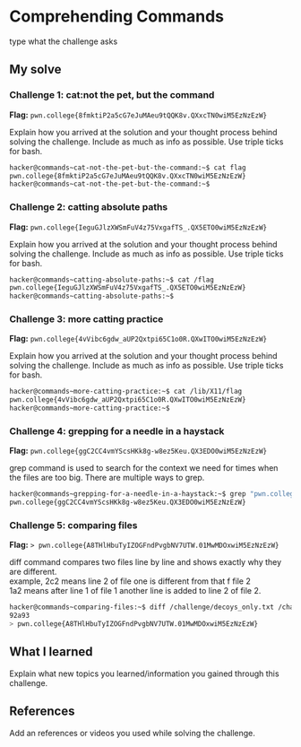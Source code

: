 # Comprehending Commands
type what the challenge asks

## My solve
### Challenge 1: cat:not the pet, but the command
**Flag:** `pwn.college{8fmktiP2a5cG7eJuMAeu9tQQK8v.QXxcTN0wiM5EzNzEzW}`

Explain how you arrived at the solution and your thought process behind solving the challenge. Include as much as info as possible. Use triple ticks for bash.

```bash
hacker@commands~cat-not-the-pet-but-the-command:~$ cat flag
pwn.college{8fmktiP2a5cG7eJuMAeu9tQQK8v.QXxcTN0wiM5EzNzEzW}
hacker@commands~cat-not-the-pet-but-the-command:~$
```

### Challenge 2: catting absolute paths
**Flag:** `pwn.college{IeguGJlzXWSmFuV4z75VxgafTS_.QX5ETO0wiM5EzNzEzW}`

Explain how you arrived at the solution and your thought process behind solving the challenge. Include as much as info as possible. Use triple ticks for bash.

```bash
hacker@commands~catting-absolute-paths:~$ cat /flag
pwn.college{IeguGJlzXWSmFuV4z75VxgafTS_.QX5ETO0wiM5EzNzEzW}
hacker@commands~catting-absolute-paths:~$
```

### Challenge 3: more catting practice
**Flag:** `pwn.college{4vVibc6gdw_aUP2Qxtpi65C1o0R.QXwITO0wiM5EzNzEzW}`

Explain how you arrived at the solution and your thought process behind solving the challenge. Include as much as info as possible. Use triple ticks for bash.

```bash
hacker@commands~more-catting-practice:~$ cat /lib/X11/flag
pwn.college{4vVibc6gdw_aUP2Qxtpi65C1o0R.QXwITO0wiM5EzNzEzW}
hacker@commands~more-catting-practice:~$
```

### Challenge 4: grepping for a needle in a haystack
**Flag:** `pwn.college{ggC2CC4vmYScsHKk8g-w8ez5Keu.QX3EDO0wiM5EzNzEzW}`

grep command is used to search for the context we need for times when the files are too big. There are multiple ways to grep.

```bash
hacker@commands~grepping-for-a-needle-in-a-haystack:~$ grep "pwn.college" /challenge/data.txt
pwn.college{ggC2CC4vmYScsHKk8g-w8ez5Keu.QX3EDO0wiM5EzNzEzW}
```

### Challenge 5: comparing files
**Flag:** `> pwn.college{A8THlHbuTyIZOGFndPvgbNV7UTW.01MwMDOxwiM5EzNzEzW}`

diff command compares two files line by line and shows exactly why they are different. 
<br>
example, 2c2 means line 2 of file one is different from that f file 2<br>
1a2 means after line 1 of file 1 another line is added to line 2 of file 2.


```bash
hacker@commands~comparing-files:~$ diff /challenge/decoys_only.txt /challenge/decoys_and_real.txt
92a93
> pwn.college{A8THlHbuTyIZOGFndPvgbNV7UTW.01MwMDOxwiM5EzNzEzW}
```







## What I learned
Explain what new topics you learned/information you gained through this challenge.








## References 
Add an references or videos you used while solving the challenge.


